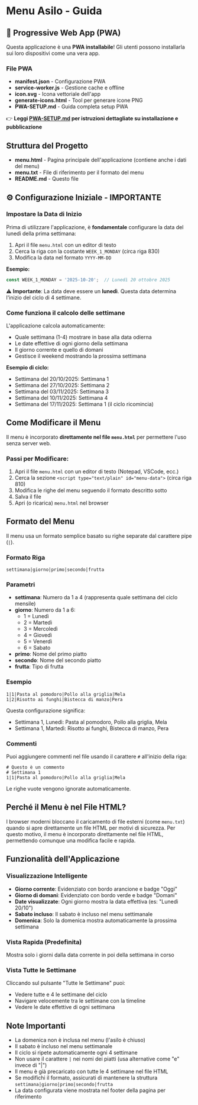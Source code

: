 # Menu Asilo - Guida

## 📱 Progressive Web App (PWA)

Questa applicazione è una **PWA installabile**! Gli utenti possono installarla sui loro dispositivi come una vera app.

### File PWA
- **manifest.json** - Configurazione PWA
- **service-worker.js** - Gestione cache e offline
- **icon.svg** - Icona vettoriale dell'app
- **generate-icons.html** - Tool per generare icone PNG
- **PWA-SETUP.md** - Guida completa setup PWA

👉 **Leggi [PWA-SETUP.md](PWA-SETUP.md) per istruzioni dettagliate su installazione e pubblicazione**

## Struttura del Progetto

- **menu.html** - Pagina principale dell'applicazione (contiene anche i dati del menu)
- **menu.txt** - File di riferimento per il formato del menu
- **README.md** - Questo file

## ⚙️ Configurazione Iniziale - IMPORTANTE

### Impostare la Data di Inizio

Prima di utilizzare l'applicazione, è **fondamentale** configurare la data del lunedì della prima settimana:

1. Apri il file `menu.html` con un editor di testo
2. Cerca la riga con la costante `WEEK_1_MONDAY` (circa riga 830)
3. Modifica la data nel formato `YYYY-MM-DD`

**Esempio:**
```javascript
const WEEK_1_MONDAY = '2025-10-20';  // Lunedì 20 ottobre 2025
```

⚠️ **Importante**: La data deve essere un **lunedì**. Questa data determina l'inizio del ciclo di 4 settimane.

### Come funziona il calcolo delle settimane

L'applicazione calcola automaticamente:
- Quale settimana (1-4) mostrare in base alla data odierna
- Le date effettive di ogni giorno della settimana
- Il giorno corrente e quello di domani
- Gestisce il weekend mostrando la prossima settimana

**Esempio di ciclo:**
- Settimana del 20/10/2025: Settimana 1
- Settimana del 27/10/2025: Settimana 2
- Settimana del 03/11/2025: Settimana 3
- Settimana del 10/11/2025: Settimana 4
- Settimana del 17/11/2025: Settimana 1 (il ciclo ricomincia)

## Come Modificare il Menu

Il menu è incorporato **direttamente nel file `menu.html`** per permettere l'uso senza server web.

### Passi per Modificare:

1. Apri il file `menu.html` con un editor di testo (Notepad, VSCode, ecc.)
2. Cerca la sezione `<script type="text/plain" id="menu-data">` (circa riga 810)
3. Modifica le righe del menu seguendo il formato descritto sotto
4. Salva il file
5. Apri (o ricarica) `menu.html` nel browser

## Formato del Menu

Il menu usa un formato semplice basato su righe separate dal carattere pipe (`|`).

### Formato Riga

```
settimana|giorno|primo|secondo|frutta
```

### Parametri

- **settimana**: Numero da 1 a 4 (rappresenta quale settimana del ciclo mensile)
- **giorno**: Numero da 1 a 6:
  - 1 = Lunedì
  - 2 = Martedì
  - 3 = Mercoledì
  - 4 = Giovedì
  - 5 = Venerdì
  - 6 = Sabato
- **primo**: Nome del primo piatto
- **secondo**: Nome del secondo piatto
- **frutta**: Tipo di frutta

### Esempio

```
1|1|Pasta al pomodoro|Pollo alla griglia|Mela
1|2|Risotto ai funghi|Bistecca di manzo|Pera
```

Questa configurazione significa:
- Settimana 1, Lunedì: Pasta al pomodoro, Pollo alla griglia, Mela
- Settimana 1, Martedì: Risotto ai funghi, Bistecca di manzo, Pera

### Commenti

Puoi aggiungere commenti nel file usando il carattere `#` all'inizio della riga:

```
# Questo è un commento
# Settimana 1
1|1|Pasta al pomodoro|Pollo alla griglia|Mela
```

Le righe vuote vengono ignorate automaticamente.

## Perché il Menu è nel File HTML?

I browser moderni bloccano il caricamento di file esterni (come `menu.txt`) quando si apre direttamente un file HTML per motivi di sicurezza. Per questo motivo, il menu è incorporato direttamente nel file HTML, permettendo comunque una modifica facile e rapida.

## Funzionalità dell'Applicazione

### Visualizzazione Intelligente
- **Giorno corrente**: Evidenziato con bordo arancione e badge "Oggi"
- **Giorno di domani**: Evidenziato con bordo verde e badge "Domani"
- **Date visualizzate**: Ogni giorno mostra la data effettiva (es: "Lunedì 20/10")
- **Sabato incluso**: Il sabato è incluso nel menu settimanale
- **Domenica**: Solo la domenica mostra automaticamente la prossima settimana

### Vista Rapida (Predefinita)
Mostra solo i giorni dalla data corrente in poi della settimana in corso

### Vista Tutte le Settimane
Cliccando sul pulsante "Tutte le Settimane" puoi:
- Vedere tutte e 4 le settimane del ciclo
- Navigare velocemente tra le settimane con la timeline
- Vedere le date effettive di ogni settimana

## Note Importanti

- La domenica non è inclusa nel menu (l'asilo è chiuso)
- Il sabato è incluso nel menu settimanale
- Il ciclo si ripete automaticamente ogni 4 settimane
- Non usare il carattere `|` nei nomi dei piatti (usa alternative come "e" invece di "|")
- Il menu è già precaricato con tutte le 4 settimane nel file HTML
- Se modifichi il formato, assicurati di mantenere la struttura `settimana|giorno|primo|secondo|frutta`
- La data configurata viene mostrata nel footer della pagina per riferimento
